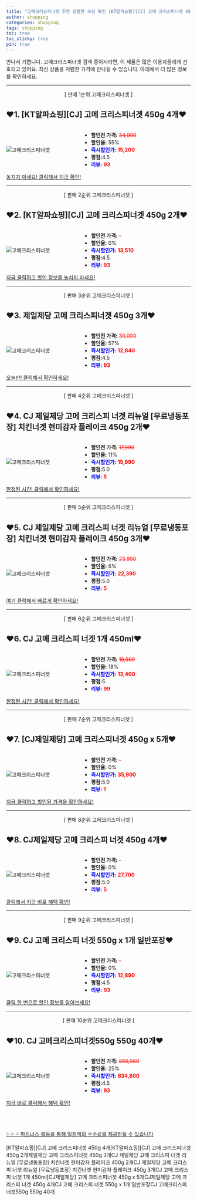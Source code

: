 ```yaml
---
title: "고메크리스피너겟 추천 강렬한 구성 확인 [KT알파쇼핑][CJ] 고메 크리스피너겟 450g 4개"
author: shopping
categories: shopping
tags: shopping
toc: true
toc_sticky: true
pin: true
---
```

만나서 기쁩니다. 고메크리스피너겟 검색 중이시라면,  이 제품은 많은 이용자들에게 선호되고 있어요. 최신 상품을 저렴한 가격에 만나실 수 있습니다. 아래에서 더 많은 정보를 확인하세요.

---
<p class="toplist" style="margin: 0 auto; display: block; width: fit-content;">[ 판매 1순위 고메크리스피너겟 ]</p>

<h2><strong>❤️1. [KT알파쇼핑][CJ] 고메 크리스피너겟 450g 4개❤️</strong></h2>

<div style="display: flex; align-items: center;">
    <div style="flex: 0.4;">
        <img src="https://thumbnail6.coupangcdn.com/thumbnails/remote/230x230ex/image/vendor_inventory/0542/251cfda64fcbf55909425ea5357a1b499ffdfb7d612e1448ea15dec22a2c.png" alt="고메크리스피너겟" style="max-width: 100%;">
    </div>
    <div style="flex: 0.6; margin-left: 10px;">
        <ul>
            <li><strong>할인전 가격:</strong> <del style="color: red;">34,000</del></li>
            <li><strong>할인율:</strong> 55%</li>
            <li><span style='color:blue'><strong>즉시할인가:</strong></span> <span style='color:red'><strong>15,200</strong></span></li>
            <li><strong>평점:</strong>4.5</li>
            <li><span style='color:blue'><strong>리뷰:</strong></span> <span style='color:red'><strong>93</strong></span></li>
        </ul>
    </div>
</div>
<div class="center">
    <a href="https://selin100587.github.io?lptag=AF9450613&subid=githubio&pageKey=6835308988&traceid=V0-153&itemId=16238049806&vendorItemId=87924107856" class="myButton">
        놓치지 마세요! 클릭해서 지금 확인!
    </a>
</div>


---
<p class="toplist" style="margin: 0 auto; display: block; width: fit-content;">[ 판매 2순위 고메크리스피너겟 ]</p>

<h2><strong>❤️2. [KT알파쇼핑][CJ] 고메 크리스피너겟 450g 2개❤️</strong></h2>

<div style="display: flex; align-items: center;">
    <div style="flex: 0.4;">
        <img src="https://thumbnail9.coupangcdn.com/thumbnails/remote/230x230ex/image/vendor_inventory/d06b/3ea2b4ca90b98bb96205ffd660bf0978fd95eeaa2360c3df5e0d3424f08d.jpg" alt="고메크리스피너겟" style="max-width: 100%;">
    </div>
    <div style="flex: 0.6; margin-left: 10px;">
        <ul>
            <li><strong>할인전 가격:</strong> <del style="color: red;">-</del></li>
            <li><strong>할인율:</strong> 0%</li>
            <li><span style='color:blue'><strong>즉시할인가:</strong></span> <span style='color:red'><strong>13,510</strong></span></li>
            <li><strong>평점:</strong>4.5</li>
            <li><span style='color:blue'><strong>리뷰:</strong></span> <span style='color:red'><strong>93</strong></span></li>
        </ul>
    </div>
</div>
<div class="center">
    <a href="https://selin100587.github.io?lptag=AF9450613&subid=githubio&pageKey=6835308988&traceid=V0-153&itemId=18491757534&vendorItemId=89643397560" class="myButton">
        지금 클릭하고 할인 정보를 놓치지 마세요!
    </a>
</div>


---
<p class="toplist" style="margin: 0 auto; display: block; width: fit-content;">[ 판매 3순위 고메크리스피너겟 ]</p>

<h2><strong>❤️3. 제일제당 고메 크리스피너겟 450g 3개❤️</strong></h2>

<div style="display: flex; align-items: center;">
    <div style="flex: 0.4;">
        <img src="https://thumbnail8.coupangcdn.com/thumbnails/remote/230x230ex/image/vendor_inventory/9d3a/3121fe8013104cb885b78c2945fd544e7eca74abadda578c8016ab7cf42d.png" alt="고메크리스피너겟" style="max-width: 100%;">
    </div>
    <div style="flex: 0.6; margin-left: 10px;">
        <ul>
            <li><strong>할인전 가격:</strong> <del style="color: red;">30,000</del></li>
            <li><strong>할인율:</strong> 57%</li>
            <li><span style='color:blue'><strong>즉시할인가:</strong></span> <span style='color:red'><strong>12,840</strong></span></li>
            <li><strong>평점:</strong>4.5</li>
            <li><span style='color:blue'><strong>리뷰:</strong></span> <span style='color:red'><strong>93</strong></span></li>
        </ul>
    </div>
</div>
<div class="center">
    <a href="https://selin100587.github.io?lptag=AF9450613&subid=githubio&pageKey=6835308988&traceid=V0-153&itemId=20563468724&vendorItemId=87925135162" class="myButton">
        오늘만! 클릭해서 확인하세요!
    </a>
</div>


---
<p class="toplist" style="margin: 0 auto; display: block; width: fit-content;">[ 판매 4순위 고메크리스피너겟 ]</p>

<h2><strong>❤️4. CJ 제일제당 고메 크리스피 너겟 리뉴얼 [무료냉동포장] 치킨너겟 현미감자 플레이크 450g 2개❤️</strong></h2>

<div style="display: flex; align-items: center;">
    <div style="flex: 0.4;">
        <img src="https://thumbnail7.coupangcdn.com/thumbnails/remote/230x230ex/image/vendor_inventory/5ab3/ce0c0861b01396ec2a99d461af1710a39180d3a988e44f1e32f8c454387a.jpg" alt="고메크리스피너겟" style="max-width: 100%;">
    </div>
    <div style="flex: 0.6; margin-left: 10px;">
        <ul>
            <li><strong>할인전 가격:</strong> <del style="color: red;">17,990</del></li>
            <li><strong>할인율:</strong> 11%</li>
            <li><span style='color:blue'><strong>즉시할인가:</strong></span> <span style='color:red'><strong>15,990</strong></span></li>
            <li><strong>평점:</strong>5.0</li>
            <li><span style='color:blue'><strong>리뷰:</strong></span> <span style='color:red'><strong>5</strong></span></li>
        </ul>
    </div>
</div>
<div class="center">
    <a href="https://selin100587.github.io?lptag=AF9450613&subid=githubio&pageKey=8243680667&traceid=V0-153&itemId=22140412609&vendorItemId=89187071507" class="myButton">
        한정된 시간! 클릭해서 확인하세요!
    </a>
</div>


---
<p class="toplist" style="margin: 0 auto; display: block; width: fit-content;">[ 판매 5순위 고메크리스피너겟 ]</p>

<h2><strong>❤️5. CJ 제일제당 고메 크리스피 너겟 리뉴얼 [무료냉동포장] 치킨너겟 현미감자 플레이크 450g 3개❤️</strong></h2>

<div style="display: flex; align-items: center;">
    <div style="flex: 0.4;">
        <img src="https://thumbnail9.coupangcdn.com/thumbnails/remote/230x230ex/image/vendor_inventory/2cb1/4ac132ef8ad631b3a1e8616c088351988efc9966203d3b774b2538e30e95.jpg" alt="고메크리스피너겟" style="max-width: 100%;">
    </div>
    <div style="flex: 0.6; margin-left: 10px;">
        <ul>
            <li><strong>할인전 가격:</strong> <del style="color: red;">23,990</del></li>
            <li><strong>할인율:</strong> 6%</li>
            <li><span style='color:blue'><strong>즉시할인가:</strong></span> <span style='color:red'><strong>22,390</strong></span></li>
            <li><strong>평점:</strong>5.0</li>
            <li><span style='color:blue'><strong>리뷰:</strong></span> <span style='color:red'><strong>5</strong></span></li>
        </ul>
    </div>
</div>
<div class="center">
    <a href="https://selin100587.github.io?lptag=AF9450613&subid=githubio&pageKey=8243680667&traceid=V0-153&itemId=22140412610&vendorItemId=89187071513" class="myButton">
        여기 클릭해서 빠르게 확인하세요!
    </a>
</div>


---
<p class="toplist" style="margin: 0 auto; display: block; width: fit-content;">[ 판매 6순위 고메크리스피너겟 ]</p>

<h2><strong>❤️6. CJ 고메 크리스피 너겟 1개 450ml❤️</strong></h2>

<div style="display: flex; align-items: center;">
    <div style="flex: 0.4;">
        <img src="https://thumbnail8.coupangcdn.com/thumbnails/remote/230x230ex/image/vendor_inventory/9cab/c7f7b4e6e99aa285352fd4c6c9df7a7c887002662c3eeee060048a7e79a1.jpg" alt="고메크리스피너겟" style="max-width: 100%;">
    </div>
    <div style="flex: 0.6; margin-left: 10px;">
        <ul>
            <li><strong>할인전 가격:</strong> <del style="color: red;">16,500</del></li>
            <li><strong>할인율:</strong> 18%</li>
            <li><span style='color:blue'><strong>즉시할인가:</strong></span> <span style='color:red'><strong>13,400</strong></span></li>
            <li><strong>평점:</strong>5</li>
            <li><span style='color:blue'><strong>리뷰:</strong></span> <span style='color:red'><strong>99</strong></span></li>
        </ul>
    </div>
</div>
<div class="center">
    <a href="https://selin100587.github.io?lptag=AF9450613&subid=githubio&pageKey=8224244060&traceid=V0-153&itemId=23646492521&vendorItemId=90671881656" class="myButton">
        한정된 시간! 클릭해서 확인하세요!
    </a>
</div>


---
<p class="toplist" style="margin: 0 auto; display: block; width: fit-content;">[ 판매 7순위 고메크리스피너겟 ]</p>

<h2><strong>❤️7. [CJ제일제당] 고메 크리스피너겟 450g x 5개❤️</strong></h2>

<div style="display: flex; align-items: center;">
    <div style="flex: 0.4;">
        <img src="https://thumbnail9.coupangcdn.com/thumbnails/remote/230x230ex/image/vendor_inventory/63b7/bd8b5dcda9df11f108c2d075cc79db87001c48e4fc64a4dbc6a32f96fd5d.jpg" alt="고메크리스피너겟" style="max-width: 100%;">
    </div>
    <div style="flex: 0.6; margin-left: 10px;">
        <ul>
            <li><strong>할인전 가격:</strong> <del style="color: red;">-</del></li>
            <li><strong>할인율:</strong> 0%</li>
            <li><span style='color:blue'><strong>즉시할인가:</strong></span> <span style='color:red'><strong>35,900</strong></span></li>
            <li><strong>평점:</strong>5.0</li>
            <li><span style='color:blue'><strong>리뷰:</strong></span> <span style='color:red'><strong>1</strong></span></li>
        </ul>
    </div>
</div>
<div class="center">
    <a href="https://selin100587.github.io?lptag=AF9450613&subid=githubio&pageKey=8244243841&traceid=V0-153&itemId=12331158726&vendorItemId=88124687682" class="myButton">
        지금 클릭하고 할인된 가격을 확인하세요!
    </a>
</div>


---
<p class="toplist" style="margin: 0 auto; display: block; width: fit-content;">[ 판매 8순위 고메크리스피너겟 ]</p>

<h2><strong>❤️8. CJ제일제당 고메 크리스피 너겟 450g 4개❤️</strong></h2>

<div style="display: flex; align-items: center;">
    <div style="flex: 0.4;">
        <img src="https://thumbnail7.coupangcdn.com/thumbnails/remote/230x230ex/image/vendor_inventory/cbd7/739c829c74d5f970b4d8d4c0c1be8df9ea4badb6c61b6ee034025b90b30d.jpg" alt="고메크리스피너겟" style="max-width: 100%;">
    </div>
    <div style="flex: 0.6; margin-left: 10px;">
        <ul>
            <li><strong>할인전 가격:</strong> <del style="color: red;">-</del></li>
            <li><strong>할인율:</strong> 0%</li>
            <li><span style='color:blue'><strong>즉시할인가:</strong></span> <span style='color:red'><strong>27,700</strong></span></li>
            <li><strong>평점:</strong>5.0</li>
            <li><span style='color:blue'><strong>리뷰:</strong></span> <span style='color:red'><strong>5</strong></span></li>
        </ul>
    </div>
</div>
<div class="center">
    <a href="https://selin100587.github.io?lptag=AF9450613&subid=githubio&pageKey=8243680667&traceid=V0-153&itemId=20181497621&vendorItemId=88270418368" class="myButton">
        클릭해서 지금 바로 혜택 확인!
    </a>
</div>


---
<p class="toplist" style="margin: 0 auto; display: block; width: fit-content;">[ 판매 9순위 고메크리스피너겟 ]</p>

<h2><strong>❤️9. CJ 고메 크리스피 너겟 550g x 1개 일반포장❤️</strong></h2>

<div style="display: flex; align-items: center;">
    <div style="flex: 0.4;">
        <img src="https://thumbnail10.coupangcdn.com/thumbnails/remote/230x230ex/image/vendor_inventory/4202/3281edf49d26866a5c35e40cb786b9be39fa749aa6fec7750bbaf85e008f.jpg" alt="고메크리스피너겟" style="max-width: 100%;">
    </div>
    <div style="flex: 0.6; margin-left: 10px;">
        <ul>
            <li><strong>할인전 가격:</strong> <del style="color: red;">-</del></li>
            <li><strong>할인율:</strong> 0%</li>
            <li><span style='color:blue'><strong>즉시할인가:</strong></span> <span style='color:red'><strong>12,890</strong></span></li>
            <li><strong>평점:</strong>4.5</li>
            <li><span style='color:blue'><strong>리뷰:</strong></span> <span style='color:red'><strong>93</strong></span></li>
        </ul>
    </div>
</div>
<div class="center">
    <a href="https://selin100587.github.io?lptag=AF9450613&subid=githubio&pageKey=6835308988&traceid=V0-153&itemId=14308603443&vendorItemId=88403038379" class="myButton">
        클릭 한 번으로 할인 정보를 알아보세요!
    </a>
</div>


---
<p class="toplist" style="margin: 0 auto; display: block; width: fit-content;">[ 판매 10순위 고메크리스피너겟 ]</p>

<h2><strong>❤️10. CJ 고메크리스피너겟550g 550g 40개❤️</strong></h2>

<div style="display: flex; align-items: center;">
    <div style="flex: 0.4;">
        <img src="https://thumbnail7.coupangcdn.com/thumbnails/remote/230x230ex/image/vendor_inventory/da2a/c6650104f881d132f1d50ccdd7d5c15692ddcc09e8c7d95bcbc8ad377d9f.png" alt="고메크리스피너겟" style="max-width: 100%;">
    </div>
    <div style="flex: 0.6; margin-left: 10px;">
        <ul>
            <li><strong>할인전 가격:</strong> <del style="color: red;">856,980</del></li>
            <li><strong>할인율:</strong> 25%</li>
            <li><span style='color:blue'><strong>즉시할인가:</strong></span> <span style='color:red'><strong>634,800</strong></span></li>
            <li><strong>평점:</strong>4.5</li>
            <li><span style='color:blue'><strong>리뷰:</strong></span> <span style='color:red'><strong>93</strong></span></li>
        </ul>
    </div>
</div>
<div class="center">
    <a href="https://selin100587.github.io?lptag=AF9450613&subid=githubio&pageKey=6835308988&traceid=V0-153&itemId=15888414959&vendorItemId=83899779063" class="myButton">
        지금 바로 클릭해서 혜택 확인!
    </a>
</div>

<br><br><br>[💦 💦 💦 파트너스 활동을 통해 일정액의 수수료를 제공받을 수 있습니다](https://link.coupang.com/a/bcpT2c)<br><br>[KT알파쇼핑][CJ] 고메 크리스피너겟 450g 4개[KT알파쇼핑][CJ] 고메 크리스피너겟 450g 2개제일제당 고메 크리스피너겟 450g 3개CJ 제일제당 고메 크리스피 너겟 리뉴얼 [무료냉동포장] 치킨너겟 현미감자 플레이크 450g 2개CJ 제일제당 고메 크리스피 너겟 리뉴얼 [무료냉동포장] 치킨너겟 현미감자 플레이크 450g 3개CJ 고메 크리스피 너겟 1개 450ml[CJ제일제당] 고메 크리스피너겟 450g x 5개CJ제일제당 고메 크리스피 너겟 450g 4개CJ 고메 크리스피 너겟 550g x 1개 일반포장CJ 고메크리스피너겟550g 550g 40개